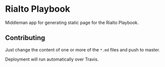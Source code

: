 # Rialto Playbook

Middleman app for generating static page for the Rialto Playbook.

## Contributing

Just change the content of one or more of the `*.md` files and push to master.

Deployment will run automatically over Travis.